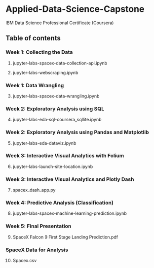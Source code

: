 # Applied-Data-Science-Capstone
IBM Data Science Professional Certificate (Coursera)

## Table of contents

### Week 1: Collecting the Data
1. jupyter-labs-spacex-data-collection-api.ipynb  

2. jupyter-labs-webscraping.ipynb  

### Week 1: Data Wrangling
3. jupyter-labs-spacex-data-wrangling.ipynb  

### Week 2: Exploratory Analysis using SQL
4. jupyter-labs-eda-sql-coursera_sqllite.ipynb

### Week 2: Exploratory Analysis using Pandas and Matplotlib
5. jupyter-labs-eda-dataviz.ipynb

### Week 3: Interactive Visual Analytics with Folium
6. jupyter-labs-launch-site-location.ipynb

### Week 3: Interactive Visual Analytics and Plotly Dash
7. spacex_dash_app.py

### Week 4: Predictive Analysis (Classification)
8. jupyter-labs-spacex-machine-learning-prediction.ipynb

### Week 5: Final Presentation
9. SpaceX Falcon 9 First Stage Landing Prediction.pdf

### SpaceX Data for Analysis
10. Spacex.csv
